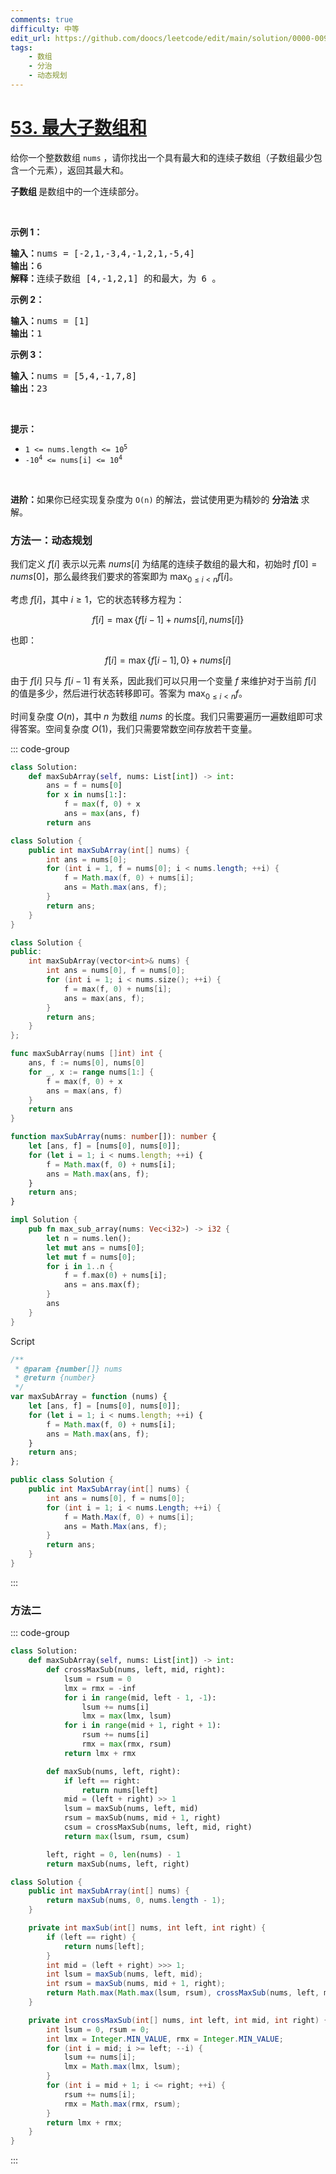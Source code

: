 ```yaml
---
comments: true
difficulty: 中等
edit_url: https://github.com/doocs/leetcode/edit/main/solution/0000-0099/0053.Maximum%20Subarray/README.md
tags:
    - 数组
    - 分治
    - 动态规划
---
```


<!-- problem:start -->

# [53. 最大子数组和](https://leetcode.cn/problems/maximum-subarray)



<!-- description:start -->

<p>给你一个整数数组 <code>nums</code> ，请你找出一个具有最大和的连续子数组（子数组最少包含一个元素），返回其最大和。</p>

<p><strong><span data-keyword="subarray-nonempty">子数组 </span></strong>是数组中的一个连续部分。</p>

<p>&nbsp;</p>

<p><strong>示例 1：</strong></p>

<pre>
<strong>输入：</strong>nums = [-2,1,-3,4,-1,2,1,-5,4]
<strong>输出：</strong>6
<strong>解释：</strong>连续子数组&nbsp;[4,-1,2,1] 的和最大，为&nbsp;6 。
</pre>

<p><strong>示例 2：</strong></p>

<pre>
<strong>输入：</strong>nums = [1]
<strong>输出：</strong>1
</pre>

<p><strong>示例 3：</strong></p>

<pre>
<strong>输入：</strong>nums = [5,4,-1,7,8]
<strong>输出：</strong>23
</pre>

<p>&nbsp;</p>

<p><strong>提示：</strong></p>

<ul>
	<li><code>1 &lt;= nums.length &lt;= 10<sup>5</sup></code></li>
	<li><code>-10<sup>4</sup> &lt;= nums[i] &lt;= 10<sup>4</sup></code></li>
</ul>

<p>&nbsp;</p>

<p><strong>进阶：</strong>如果你已经实现复杂度为 <code>O(n)</code> 的解法，尝试使用更为精妙的 <strong>分治法</strong> 求解。</p>

<!-- description:end -->



<!-- solution:start -->

### 方法一：动态规划

我们定义 $f[i]$ 表示以元素 $nums[i]$ 为结尾的连续子数组的最大和，初始时 $f[0] = nums[0]$，那么最终我们要求的答案即为 $\max_{0 \leq i < n} f[i]$。

考虑 $f[i]$，其中 $i \geq 1$，它的状态转移方程为：

$$
f[i] = \max \{ f[i - 1] + nums[i], nums[i] \}
$$

也即：

$$
f[i] = \max \{ f[i - 1], 0 \} + nums[i]
$$

由于 $f[i]$ 只与 $f[i - 1]$ 有关系，因此我们可以只用一个变量 $f$ 来维护对于当前 $f[i]$ 的值是多少，然后进行状态转移即可。答案为 $\max_{0 \leq i < n} f$。

时间复杂度 $O(n)$，其中 $n$ 为数组 $nums$ 的长度。我们只需要遍历一遍数组即可求得答案。空间复杂度 $O(1)$，我们只需要常数空间存放若干变量。

<!-- tabs:start -->
::: code-group



```python
class Solution:
    def maxSubArray(self, nums: List[int]) -> int:
        ans = f = nums[0]
        for x in nums[1:]:
            f = max(f, 0) + x
            ans = max(ans, f)
        return ans
```



```java
class Solution {
    public int maxSubArray(int[] nums) {
        int ans = nums[0];
        for (int i = 1, f = nums[0]; i < nums.length; ++i) {
            f = Math.max(f, 0) + nums[i];
            ans = Math.max(ans, f);
        }
        return ans;
    }
}
```



```cpp
class Solution {
public:
    int maxSubArray(vector<int>& nums) {
        int ans = nums[0], f = nums[0];
        for (int i = 1; i < nums.size(); ++i) {
            f = max(f, 0) + nums[i];
            ans = max(ans, f);
        }
        return ans;
    }
};
```



```go
func maxSubArray(nums []int) int {
	ans, f := nums[0], nums[0]
	for _, x := range nums[1:] {
		f = max(f, 0) + x
		ans = max(ans, f)
	}
	return ans
}
```



```ts
function maxSubArray(nums: number[]): number {
    let [ans, f] = [nums[0], nums[0]];
    for (let i = 1; i < nums.length; ++i) {
        f = Math.max(f, 0) + nums[i];
        ans = Math.max(ans, f);
    }
    return ans;
}
```



```rust
impl Solution {
    pub fn max_sub_array(nums: Vec<i32>) -> i32 {
        let n = nums.len();
        let mut ans = nums[0];
        let mut f = nums[0];
        for i in 1..n {
            f = f.max(0) + nums[i];
            ans = ans.max(f);
        }
        ans
    }
}
```

Script

```js
/**
 * @param {number[]} nums
 * @return {number}
 */
var maxSubArray = function (nums) {
    let [ans, f] = [nums[0], nums[0]];
    for (let i = 1; i < nums.length; ++i) {
        f = Math.max(f, 0) + nums[i];
        ans = Math.max(ans, f);
    }
    return ans;
};
```



```cs
public class Solution {
    public int MaxSubArray(int[] nums) {
        int ans = nums[0], f = nums[0];
        for (int i = 1; i < nums.Length; ++i) {
            f = Math.Max(f, 0) + nums[i];
            ans = Math.Max(ans, f);
        }
        return ans;
    }
}
```

:::
<!-- tabs:end -->

<!-- solution:end -->

<!-- solution:start -->

### 方法二

<!-- tabs:start -->
::: code-group



```python
class Solution:
    def maxSubArray(self, nums: List[int]) -> int:
        def crossMaxSub(nums, left, mid, right):
            lsum = rsum = 0
            lmx = rmx = -inf
            for i in range(mid, left - 1, -1):
                lsum += nums[i]
                lmx = max(lmx, lsum)
            for i in range(mid + 1, right + 1):
                rsum += nums[i]
                rmx = max(rmx, rsum)
            return lmx + rmx

        def maxSub(nums, left, right):
            if left == right:
                return nums[left]
            mid = (left + right) >> 1
            lsum = maxSub(nums, left, mid)
            rsum = maxSub(nums, mid + 1, right)
            csum = crossMaxSub(nums, left, mid, right)
            return max(lsum, rsum, csum)

        left, right = 0, len(nums) - 1
        return maxSub(nums, left, right)
```



```java
class Solution {
    public int maxSubArray(int[] nums) {
        return maxSub(nums, 0, nums.length - 1);
    }

    private int maxSub(int[] nums, int left, int right) {
        if (left == right) {
            return nums[left];
        }
        int mid = (left + right) >>> 1;
        int lsum = maxSub(nums, left, mid);
        int rsum = maxSub(nums, mid + 1, right);
        return Math.max(Math.max(lsum, rsum), crossMaxSub(nums, left, mid, right));
    }

    private int crossMaxSub(int[] nums, int left, int mid, int right) {
        int lsum = 0, rsum = 0;
        int lmx = Integer.MIN_VALUE, rmx = Integer.MIN_VALUE;
        for (int i = mid; i >= left; --i) {
            lsum += nums[i];
            lmx = Math.max(lmx, lsum);
        }
        for (int i = mid + 1; i <= right; ++i) {
            rsum += nums[i];
            rmx = Math.max(rmx, rsum);
        }
        return lmx + rmx;
    }
}
```

:::
<!-- tabs:end -->

<!-- solution:end -->

<!-- problem:end -->